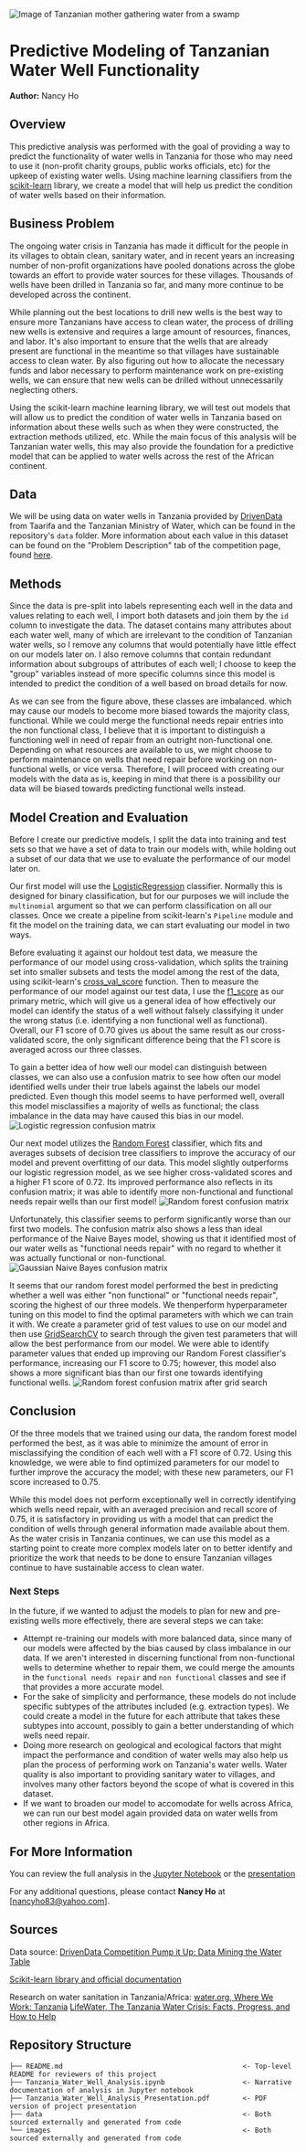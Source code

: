 ![Image of Tanzanian mother gathering water from a swamp](https://lifewater.org/wp-content/uploads/2019/10/witness.jpg)

# Predictive Modeling of Tanzanian Water Well Functionality

**Author:** Nancy Ho

## Overview

This predictive analysis was performed with the goal of providing a way to predict the functionality of water wells in Tanzania for those who may need to use it (non-profit charity groups, public works officials, etc) for the upkeep of existing water wells. Using machine learning classifiers from the [scikit-learn](https://scikit-learn.org/stable/index.html) library, we create a model that will help us predict the condition of water wells based on their information.

## Business Problem

The ongoing water crisis in Tanzania has made it difficult for the people in its villages to obtain clean, sanitary water, and in recent years an increasing number of non-profit organizations have pooled donations across the globe towards an effort to provide water sources for these villages. Thousands of wells have been drilled in Tanzania so far, and many more continue to be developed across the continent. 

While planning out the best locations to drill new wells is the best way to ensure more Tanzanians have access to clean water, the process of drilling new wells is extensive and requires a large amount of resources, finances, and labor. It's also important to ensure that the wells that are already present are functional in the meantime so that villages have sustainable access to clean water. By also figuring out how to allocate the necessary  funds and labor necessary to perform maintenance work on pre-existing wells, we can ensure that new wells can be drilled without unnecessarily neglecting others.

Using the scikit-learn machine learning library, we will test out models that will allow us to predict the condition of water wells in Tanzania based on information about these wells such as when they were constructed, the extraction methods utilized, etc. While the main focus of this analysis will be Tanzanian water wells, this may also provide the foundation for a predictive model that can be applied to water wells across the rest of the African continent.

## Data

We will be using data on water wells in Tanzania provided by [DrivenData](https://www.drivendata.org/competitions/7/pump-it-up-data-mining-the-water-table/page/23/) from Taarifa and the Tanzanian Ministry of Water, which can be found in the repository's `data` folder. More information about each value in this dataset can be found on the "Problem Description" tab of the competition page, found [here](https://www.drivendata.org/competitions/7/pump-it-up-data-mining-the-water-table/page/25/).

## Methods

Since the data is pre-split into labels representing each well in the data and values relating to each well, I import both datasets and join them by the `id` column to investigate the data. The dataset contains many attributes about each water well, many of which are irrelevant to  the condition of Tanzanian water wells, so I remove any columns that would potentially have little effect on our models later on. I also remove columns that contain redundant information about subgroups of attributes of each well; I choose to keep the "group" variables instead of more specific columns since this model is intended to predict the condition of a well based on broad details for now.

As we can see from the figure above, these classes are imbalanced. which may cause our models to become more biased towards the majority class, functional. While we could merge the functional needs repair entries into the non functional class, I believe that it is important to distinguish a functioning well in need of repair from an outright non-functional one. Depending on what resources are available to us, we might choose to perform maintenance on wells that need repair before working on non-functional wells, or vice versa. Therefore, I will proceed with creating our models with the data as is, keeping in mind that there is a possibility our data will be biased towards predicting functional wells instead.

## Model Creation and Evaluation

Before I create our predictive models, I split the data into training and test sets so that we have a set of data to train our models with, while holding out a subset of our data that we use to evaluate the performance of our model later on.

Our first model will use the [LogisticRegression](https://scikit-learn.org/stable/modules/generated/sklearn.linear_model.LogisticRegression.html) classifier. Normally this is designed for binary classification, but for our purposes we will include the `multinomial` argument so that we can perform classification on all our classes. Once we create a pipeline from scikit-learn's `Pipeline` module and fit the model on the training data, we can start evaluating our model in two ways. 

Before evaluating it against our holdout test data, we measure the performance of our model using cross-validation, which splits the training set into smaller subsets and tests the model among the rest of the data, using scikit-learn's [cross_val_score](https://scikit-learn.org/stable/modules/generated/sklearn.model_selection.cross_val_score.html) function. Then to measure the performance of our model against our test data, I use the [f1_score](https://scikit-learn.org/stable/modules/generated/sklearn.metrics.f1_score.html) as our primary metric, which will give us a general idea of how effectively our model can identify the status of a well without falsely classifying it under the wrong status (i.e. identifying a non functional well as functional). Overall, our F1 score of 0.70 gives us about the same result as our cross-validated score, the only significant difference being that the F1 score is averaged across our three classes. 

To gain a better idea of how well our model can distinguish between classes, we can also use a confusion matrix to see how often our model identified wells under their true labels against the labels our model predicted. Even though this model seems to have performed well, overall this model misclassifies a majority of wells as functional; the class imbalance in the data may have caused this bias in our model.
![Logistic regression confusion matrix](./images/logreg_confusion_matrix.png)

Our next model utilizes the [Random Forest](https://scikit-learn.org/stable/modules/generated/sklearn.ensemble.RandomForestClassifier.html) classifier, which fits and averages subsets of decision tree classifiers to improve the accuracy of our model and prevent overfitting of our data. This model slightly outperforms our logistic regression model, as we see higher cross-validated scores and a higher F1 score of 0.72. Its improved performance also reflects in its confusion matrix; it was able to identify more non-functional and functional needs repair wells than our first model! 
![Random forest confusion matrix](./images/rf_confusion_matrix.png)

Unfortunately, this classifier seems to perform significantly worse than our first two models. The confusion matrix also shows a less than ideal performance of the Naive Bayes model, showing us that it identified most of our water wells as "functional needs repair" with no regard to whether it was actually functional or non-functional.
![Gaussian Naive Bayes confusion matrix](./images/gnb_confusion_matrix.png)

It seems that our random forest model performed the best in predicting whether a well was either "non functional" or "functional needs repair", scoring the highest of our three models. We thenperform hyperparameter tuning on this model to find the optimal parameters with which we can train it with. We create a parameter grid of test values to use on our model and then use [GridSearchCV](https://scikit-learn.org/stable/modules/generated/sklearn.model_selection.GridSearchCV.html) to search through the given test parameters that will allow the best performance from our model. We were able to identify parameter values that ended up improving our Random Forest classifier's performance, increasing our F1 score to 0.75; however, this model also shows a more significant bias than our first one towards identifying functional wells.
![Random forest confusion matrix after grid search](./images/rf_gridsearch_confusion_matrix.png)

## Conclusion

Of the three models that we trained using our data, the random forest model performed the best, as it was able to minimize the amount of error in misclassifying the condition of each well with a F1 score of 0.72. Using this knowledge, we were able to find optimized parameters for our model to further improve the accuracy the model; with these new parameters, our F1 score increased to 0.75.

While this model does not perform exceptionally well in correctly identifying which wells need repair, with an averaged precision and recall score of 0.75, it is satisfactory in providing us with a model that can predict the condition of wells through general information made available about them. As the water crisis in Tanzania continues, we can use this model as a starting point to create more complex models later on to better identify and prioritize the work that needs to be done to ensure Tanzanian villages continue to have sustainable access to clean water.

### Next Steps

In the future, if we wanted to adjust the models to plan for new and pre-existing wells more effectively, there are several steps we can take:
- Attempt re-training our models with more balanced data, since many of our models were affected by the bias caused by class imbalance in our data. If we aren't interested in discerning functional from non-functional wells to determine whether to repair them, we could merge the amounts in the `functional needs repair` and `non functional` classes and see if that provides a more accurate model.
- For the sake of simplicity and performance, these models do not include specific subtypes of the attributes included (e.g. extraction types). We could create a model in the future for each attribute that takes these subtypes into account, possibly to gain a better understanding of which wells need repair.
- Doing more research on geological and ecological factors that might impact the performance and condition of water wells may also help us plan the process of performing work on Tanzania's water wells. Water quality is also important to providing sanitary water to villages, and involves many other factors beyond the scope of what is covered in this dataset.
- If we want to broaden our model to accomodate for wells across Africa, we can run our best model again provided data on water wells from other regions in Africa.


## For More Information

You can review the full analysis in the [Jupyter Notebook](./tanzania-well-analysis.ipynb) or the [presentation](./tanzania-well-analysis-presentation.pdf)

For any additional questions, please contact **Nancy Ho** at [nancyho83@yahoo.com].

## Sources

Data source: 
[DrivenData Competition Pump it Up: Data Mining the Water Table](https://www.drivendata.org/competitions/7/pump-it-up-data-mining-the-water-table/page/23/)

[Scikit-learn library and official documentation](https://scikit-learn.org/stable/index.html)

Research on water sanitation in Tanzania/Africa:
[water.org, Where We Work: Tanzania](https://water.org/our-impact/where-we-work/tanzania/)
[LifeWater, The Tanzania Water Crisis: Facts, Progress, and How to Help](https://lifewater.org/blog/tanzania-water-crisis-facts/)

## Repository Structure
```
├── README.md                                            <- Top-level README for reviewers of this project
├── Tanzania_Water_Well_Analysis.ipynb                   <- Narrative documentation of analysis in Jupyter notebook
├── Tanzania_Water_Well_Analysis_Presentation.pdf        <- PDF version of project presentation
├── data                                                 <- Both sourced externally and generated from code
└── images                                               <- Both sourced externally and generated from code
```